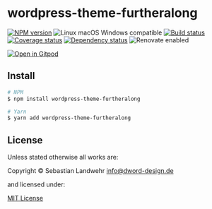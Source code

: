 <!-- TITLE/ -->
# wordpress-theme-furtheralong
<!-- /TITLE -->

<!-- BADGES/ -->
[![NPM version](https://img.shields.io/npm/v/wordpress-theme-furtheralong.svg)](https://npmjs.org/package/wordpress-theme-furtheralong)
![Linux macOS Windows compatible](https://img.shields.io/badge/os-linux%20%7C%C2%A0macos%20%7C%C2%A0windows-blue)
[![Build status](https://img.shields.io/github/workflow/status/dword-design/wordpress-theme-furtheralong/build)](https://github.com/dword-design/wordpress-theme-furtheralong/actions)
[![Coverage status](https://img.shields.io/coveralls/dword-design/wordpress-theme-furtheralong)](https://coveralls.io/github/dword-design/wordpress-theme-furtheralong)
[![Dependency status](https://img.shields.io/david/dword-design/wordpress-theme-furtheralong)](https://david-dm.org/dword-design/wordpress-theme-furtheralong)
![Renovate enabled](https://img.shields.io/badge/renovate-enabled-brightgreen)

[![Open in Gitpod](https://gitpod.io/button/open-in-gitpod.svg)](https://gitpod.io/#https://github.com/dword-design/wordpress-theme-furtheralong)
<!-- /BADGES -->

<!-- DESCRIPTION/ -->

<!-- /DESCRIPTION -->

<!-- INSTALL/ -->
## Install

```bash
# NPM
$ npm install wordpress-theme-furtheralong

# Yarn
$ yarn add wordpress-theme-furtheralong
```
<!-- /INSTALL -->

<!-- LICENSE/ -->
## License

Unless stated otherwise all works are:

Copyright &copy; Sebastian Landwehr <info@dword-design.de>

and licensed under:

[MIT License](https://opensource.org/licenses/MIT)
<!-- /LICENSE -->
